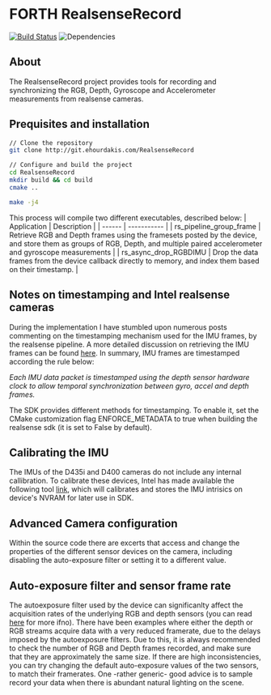 # FORTH RealsenseRecord

[![Build Status](https://travis-ci.org/anfederico/Clairvoyant.svg?branch=master)](https://travis-ci.org/anfederico/Clairvoyant)
![Dependencies](https://img.shields.io/badge/dependencies-up%20to%20date-brightgreen.svg)

## About
The RealsenseRecord project provides tools for recording and synchronizing the RGB, Depth, Gyroscope and Accelerometer measurements from realsense cameras.
## Prequisites and installation

```bash
// Clone the repository
git clone http://git.ehourdakis.com/RealsenseRecord

// Configure and build the project
cd RealsenseRecord
mkdir build && cd build
cmake ..

make -j4
```

This process will compile two different executables, described  below:
| Application | Description  |
| ------ | -----------  |
| rs_pipeline_group_frame  | Retrieve RGB and Depth frames using the framesets posted by the device, and store them as groups of RGB, Depth, and multiple paired accelerometer and gyroscope measurements |
| rs_async_drop_RGBDIMU  | Drop the data frames from the device callback directly to memory, and index them based on their timestamp.  | 

## Notes on timestamping and Intel realsense cameras
During the implementation I have stumbled upon numerous posts commenting on the timestamping mechanism used for the IMU frames, by the realsense pipeline. A more detailed discussion on retrieving the IMU frames can be found [here](https://www.intelrealsense.com/how-to-getting-imu-data-from-d435i-and-t265/). In summary, IMU frames are timestamped according the rule below:

*Each IMU data packet is timestamped using the depth sensor hardware clock to allow temporal synchronization between gyro, accel and depth frames.*

The SDK provides different methods for timestamping. To enable it, set the CMake customization flag ENFORCE_METADATA to true when building the realsense sdk (it is set to False by default).
## Calibrating the IMU 
The IMUs of the D435i and D400 cameras do not include any internal callibration. To calibrate these devices, Intel has made available the following tool [link](https://github.com/IntelRealSense/librealsense/tree/development/tools/rs-imu-calibration#rs-imu-calibration-tool), which will calibrates and stores the IMU intrisics on device's NVRAM for later use in SDK. 

## Advanced Camera configuration
Within the source code there are excerts that access and change the properties of the different sensor devices on the camera, including disabling the auto-exposure filter or setting it to a different value.

## Auto-exposure filter and sensor frame rate
The autoexposure filter used by the device can significanlty affect the acquisition rates of the underlying RGB and depth sensors (you can read [here](https://github.com/IntelRealSense/librealsense/issues/4480#issuecomment-514055336) for more ifno). There have been examples where either the depth or RGB streams acquire data with a very reduced framerate, due to the delays imposed by the autoexposure filters. Due to this, it is always recommended to check the number of RGB and Depth frames recorded, and make sure that they are approximately the same size. If there are high inconsistencies, you can try changing the default auto-exposure values of the two sensors, to match their framerates. 
One -rather generic- good advice is to sample record your data when there is abundant natural lighting on the scene. 